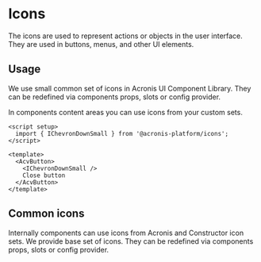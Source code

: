 # Icons

The icons are used to represent actions or objects in the user interface.
They are used in buttons, menus, and other UI elements.

## Usage

We use small common set of icons in Acronis UI Component Library.
They can be redefined via components props, slots or config provider.

In components content areas you can use icons from your custom sets.

```vue
<script setup>
  import { IChevronDownSmall } from '@acronis-platform/icons';
</script>

<template>
  <AcvButton>
    <IChevronDownSmall />
    Close button
  </AcvButton>
</template>
```

## Common icons

Internally components can use icons from Acronis and Constructor icon sets.
We provide base set of icons. They can be redefined via components props, slots or config provider.

<IconInternalBasic />
